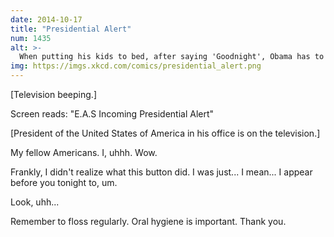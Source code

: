 ```yaml
---
date: 2014-10-17
title: "Presidential Alert"
num: 1435
alt: >-
  When putting his kids to bed, after saying 'Goodnight', Obama has to stop himself from saying 'God bless you, and God bless the United States of America.'
img: https://imgs.xkcd.com/comics/presidential_alert.png
---
```

[Television beeping.]

Screen reads: "E.A.S Incoming Presidential Alert"

[President of the United States of America in his office is on the television.]

My fellow Americans. I, uhhh. Wow.

Frankly, I didn't realize what this button did. I was just... I mean... I appear before you tonight to, um.

Look, uhh...

Remember to floss regularly. Oral hygiene is important. Thank you.